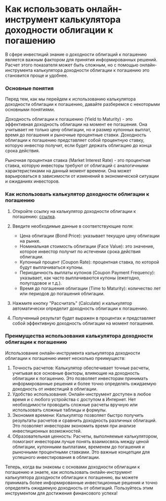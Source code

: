 Как использовать онлайн-инструмент калькулятора доходности облигации к погашению
================================================================================

В сфере инвестиций знание о доходности облигаций к погашению является важным фактором для принятия информированных решений. Расчет этого показателя может быть сложным, но с помощью онлайн-инструмента калькулятора доходности облигации к погашению это становится проще и удобнее.

### Основные понятия

Перед тем, как мы перейдем к использованию калькулятора доходности облигации к погашению, давайте разберемся с некоторыми основными понятиями.

Доходность облигации к погашению (Yield to Maturity) - это эффективная доходность облигации на момент ее погашения. Она учитывает не только цену облигации, но и размер купонных выплат, время до погашения и рыночные процентные ставки. Доходность облигации к погашению представляет собой процентную ставку, которую инвестор получит, если будет держать облигацию до конца срока действия.

Рыночная процентная ставка (Market Interest Rate) - это процентная ставка, которую инвесторы требуют от облигаций с аналогичными характеристиками на данный момент времени. Она может варьироваться в зависимости от изменений в экономической ситуации и ожиданиях инвесторов.

### Как использовать калькулятор доходности облигации к погашению

1. Откройте ссылку на калькулятор доходности облигации к погашению: [ссылка](https://www.onlinecalculatorsfree.com/ru/financial/bond-yield-to-maturity-calculator.html).
2. Введите необходимые данные в соответствующие поля:
    
    
    - Цена облигации (Bond Price): указывает текущую цену облигации на рынке.
    - Номинальная стоимость облигации (Face Value): это значение, которое инвестор получит по истечении срока действия облигации.
    - Купонный процент (Coupon Rate): процентная ставка, по которой будут выплачиваться купоны.
    - Периодичность выплаты купонов (Coupon Payment Frequency): указывает, как часто выплачиваются купоны (ежегодно, полугодовое и т.д.).
    - Время до погашения облигации (Time to Maturity): количество лет или периодов до погашения облигации.
3. Нажмите кнопку "Рассчитать" (Calculate) и калькулятор автоматически определит доходность облигации к погашению.
4. Полученный результат будет выражен в процентах и представляет собой эффективную доходность облигации на момент погашения.

### Преимущества использования калькулятора доходности облигации к погашению

Использование онлайн-инструмента калькулятора доходности облигации к погашению имеет несколько преимуществ:

1. Точность расчетов: Калькулятор обеспечивает точные расчеты, учитывая все основные факторы, влияющие на доходность облигации к погашению. Это позволяет инвесторам принимать информированные решения и более точно определять ожидаемую доходность от инвестиций в облигации.
2. Удобство использования: Онлайн-инструмент доступен в любое время и с любого устройства с доступом в Интернет. Нет необходимости проводить сложные расчеты вручную или использовать сложные таблицы и формулы.
3. Экономия времени: Калькулятор позволяет быстро получить результаты расчетов и сравнить доходность различных облигаций. Это позволяет инвесторам экономить время при анализе инвестиционных возможностей.
4. Образовательная ценность: Расчеты, выполняемые калькулятором, помогают инвесторам лучше понять взаимосвязь между ценой облигации, купонными выплатами, временем до погашения и рыночными процентными ставками. Это важные концепции для успешного инвестирования в облигации.

Теперь, когда вы знакомы с основами доходности облигации к погашению и знаете, как использовать онлайн-инструмент калькулятора доходности облигации к погашению, вы можете принимать более информированные инвестиционные решения и точно определять ожидаемую доходность от облигаций. Пользуйтесь этим инструментом для достижения финансового успеха!